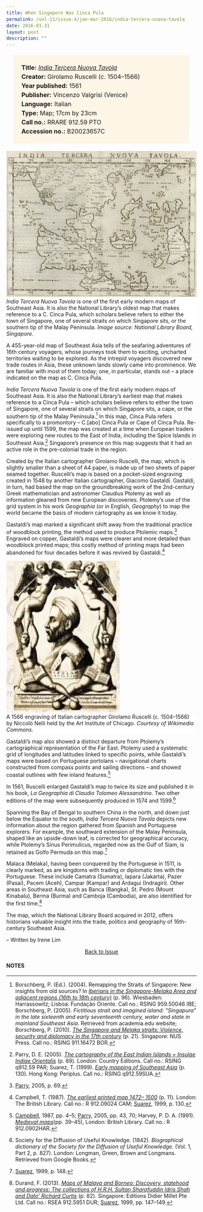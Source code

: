 ```yaml
---
title: When Singapore Was Cinca Pula
permalink: /vol-11/issue-4/jan-mar-2016/india-tercera-nuova-tavola
date: 2016-01-31
layout: post
description: ""
---
```



<span style="background-colour: #fdf5e6; padding: 20px; margin: 20px; background:#fdf5e6; display:block; font-size:1rem; line-height:1.5rem;"> 
	<b>Title:</b> <i><a href="http://eservice.nlb.gov.sg/item_holding_s.aspx?bid=13770230"> India Tercera Nuova Tavola </a></i><br>
<b>Creator:</b> Girolamo Ruscelli (c. 1504–1566)<br>
<b>Year published:</b> 1561<br>
<b>Publisher:</b> Vincenzo Valgrisi (Venice)<br>
<b>Language:</b> Italian<br>
<b>Type:</b> Map; 17cm by 23cm<br>
<b>Call no.:</b> RRARE 912.59 PTO<br>
<b>Accession no.:</b> B20023657C
</span>

<img src="/images/Vol-15-issue-2/rare-materials/Pula1.JPG">
<div style="background-color: white;"><i>India Tercera Nuova Tavola</i> is one of the first early modern maps of Southeast Asia. It is also the National Library’s oldest map that makes reference to a C. Cinca Pula, which scholars believe refers to either the town of Singapore, one of several straits on which Singapore sits, or the southern tip of the Malay Peninsula. <i>Image source: National Library Board, Singapore.</i></div>

A 455-year-old map of Southeast Asia tells of the seafaring adventures of 16th century voyagers, whose journeys took them to exciting, uncharted territories waiting to be explored. As the intrepid 
voyagers discovered new trade routes in Asia, these unknown lands slowly came into prominence. We are familiar with most of them today; one, in particular, stands out – a place indicated on the map as C. Cinca Pula. 

*India Tercera Nuova Tavola* is one of the first early modern maps of Southeast Asia. It is also the National Library’s earliest map that makes reference to a Cinca Pula – which scholars believe refers to either the town of Singapore, one of several straits on which Singapore sits, a cape, or the southern tip of the Malay Peninsula.[^1] In this map, Cinca Pula refers specifically to a promontory – C.[abo] Cinca Pula or Cape of Cinca Pula. Re-issued up until 1599, the map was created at a time when European traders were exploring new routes to the East of India, including the Spice Islands in Southeast Asia.[^2]
Singapore’s presence on this map suggests that it had an active role in the pre-colonial trade in 
the region.

Created by the Italian cartographer Girolamo Ruscelli, the map, which is slightly smaller than a sheet of A4 paper, is made up of two sheets of paper seamed together. Ruscelli’s map is based on a pocket-sized engraving created in 1548 by another Italian cartographer, Giacomo Gastaldi. 
Gastaldi, in turn, had based the map on the groundbreaking work of the 2nd-century Greek mathematician and astronomer Claudius Ptolemy as well as information gleaned from new European discoveries. Ptolemy’s use of the grid system in his work *Geographia* (or in English, *Geography*) to map the world became the basis of modern cartography as we know it today. 

Gastaldi’s map marked a significant shift away from the traditional practice of woodblock printing, the method used to produce Ptolemic maps.[^3] Engraved on copper, Gastaldi’s maps were clearer and more detailed than woodblock printed maps; this costly method of printing maps had been abandoned for four decades before it was revived by Gastaldi.[^4]

<img style="width: 300px; height: 400px;" src="/images/Vol-15-issue-2/rare-materials/Pula.JPG">
<div style="background-color: white;">A 1566 engraving of Italian cartographer Girolamo Ruscelli (c. 1504–1566) by Niccolò Nelli held by the Art Institute of Chicago. <i>Courtesy of 
Wikimedia Commons.</i></div>

Gastaldi’s map also showed a distinct departure from Ptolemy’s cartographical representation of the Far East. Ptolemy used a systematic grid of longitudes and latitudes linked to specific points, while Gastaldi’s maps were based on Portuguese portolans – navigational charts constructed from compass points and sailing directions – and showed coastal outlines with few inland features.[^5]

ln 1561, Ruscelli enlarged Gastaldi’s map to twice its size and published it in his book, *La Geographia di Claudio Tolomeo Alessandrino*. Two other editions of the map were subsequently produced in 1574 and 1599.[^6]

Spanning the Bay of Bengal to southern China in the north, and down just below the Equator to the south, *India Tercera Nuova Tavola* depicts new information about the region gathered from Spanish and Portuguese explorers. For example, 
the southward extension of the Malay Peninsula, shaped like an upside-down leaf, is corrected for geographical accuracy, while Ptolemy’s Sinus Perimulicus, regarded now as the Gulf of Siam, is retained as Golfo Permuda on this map.[^7]

Malaca (Melaka), having been conquered by the Portuguese in 1511, is clearly marked, as are kingdoms with trading or diplomatic ties with the Portuguese. These include Camatra (Sumatra), 
Iapara (Jakarta), Pazer (Pasai), Pacem (Aceh), Campar (Kampar) and Ardagui (Indragiri). Other areas in Southeast Asia, such as Banca (Bangka), St. Pedro (Mount Kinabalu), Berma (Burma) and Camboja (Cambodia), are also identified for the first time.[^8]

The map, which the National Library Board acquired in 2012, offers historians valuable insight into the trade, politics and geography of 16th-century Southeast Asia.

– Written by Irene Lim

<a href="/vol-11/issue-4/jan-mar-2016/"><center>Back to Issue</center></a>

#### **NOTES**
[^1]:Borschberg, P. (Ed.). (2004). Remapping the Straits of Singapore: New insights from old sources? In [*Iberians in the Singapore-Melaka Area and adjacent regions (16th to 18th century)*](http://eservice.nlb.gov.sg/item_holding_s.aspx?bid=12493225) (p. 96). Wiesbaden: Harrassowitz; Lisboa: Fundação Oriente. Call no.: RSING 959.50046 IBE; Borschberg, P. (2005). *Fictitious strait and imagined island: “Singapura” in the late sixteenth and early seventeenth century, water and state in mainland Southeast Asia*. Retrieved from academia.edu website; Borschberg, P. (2010). [*The Singapore and Melaka straits: Violence, security and diplomacy in the 17th century*](http://eservice.nlb.gov.sg/item_holding_s.aspx?bid=13218095) (p. 21). Singapore: NUS Press. Call no.: RSING 911.16472 BOR.
[^2]:Parry, D. E. (2005). [*The cartography of the East Indian Islands = Insulae Indiae Orientalis*](http://eservice.nlb.gov.sg/item_holding_s.aspx?bid=12669569) (p. 69). London: Country Editions. Call no.: RSING q912.59 PAR; Suarez, T. (1999). [*Early mapping of Southeast Asia*](http://eservice.nlb.gov.sg/item_holding_s.aspx?bid=9654316) (p. 130). Hong Kong: Periplus. Call no.: RSING q912.59SUA.
[^3]:[Parry](http://eservice.nlb.gov.sg/item_holding_s.aspx?bid=12669569), 2005, p. 69.
[^4]:Campbell, T. (1987). [*The earliest printed map 1472– 1500*](http://eservice.nlb.gov.sg/item_holding_s.aspx?bid=4457442) (p. 11). London: The British Library. Call no.: R 912.09024 CAM; [Suarez](http://eservice.nlb.gov.sg/item_holding_s.aspx?bid=9654316), 1999, p. 130.
[^5]:[Campbell](http://eservice.nlb.gov.sg/item_holding_s.aspx?bid=4457442), 1987, pp. 4–5; [Parry](http://eservice.nlb.gov.sg/item_holding_s.aspx?bid=12669569), 2005, pp. 43, 70; Harvey, P. D. A. (1991). [*Medieval maps*](http://eservice.nlb.gov.sg/item_holding_s.aspx?bid=7080293)(pp. 39–45), London: British Library. Call no.: R 912.0902HAR.
[^6]:Society for the Diffusion of Useful Knowledge. (1842). *Biographical dictionary of the Society for the Diffusion of Useful Knowledge.* (Vol. 1, Part 2, p. 827). London: Longman, Green, Brown and Longmans. Retrieved from Google Books.
[^7]:[Suarez](http://eservice.nlb.gov.sg/item_holding_s.aspx?bid=9654316), 1999, p. 148.
[^8]:Durand, F. (2013). [*Maps of Malaya and Borneo: Discovery, statehood and progress: The collections of H.R.H. Sultan Sharafuddin Idris Shah and Dato’ Richard Curtis*](http://eservice.nlb.gov.sg/item_holding_s.aspx?bid=200172492) (p. 82). Singapore: Editions Didier Millet Pte Ltd. Call no.: RSEA 912.5951 DUR; [Suarez](http://eservice.nlb.gov.sg/item_holding_s.aspx?bid=9654316), 1999, pp. 147–149.